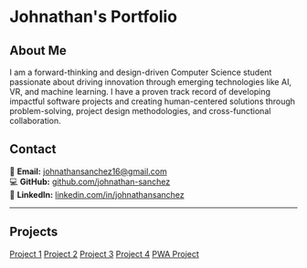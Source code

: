# Johnathan's Portfolio

## About Me

I am a forward-thinking and design-driven Computer Science student passionate about driving innovation through emerging technologies like AI, VR, and machine learning. I have a proven track record of developing impactful software projects and creating human-centered solutions through problem-solving, project design methodologies, and cross-functional collaboration.

## Contact

📧 **Email:** [johnathansanchez16@gmail.com](mailto:johnathansanchez16@gmail.com)  
💻 **GitHub:** [github.com/johnathan-sanchez](https://github.com/johnathan-sanchez)  
🔗 **LinkedIn:** [linkedin.com/in/johnathansanchez](https://linkedin.com/in/johnathansanchez)  

---

## Projects

[Project 1](./Project1/index.html)
[Project 2](./Project2/index.html)
[Project 3](./Project3/index.html)
[Project 4](./Project4/index.html)
[PWA Project](./pwaProject/)